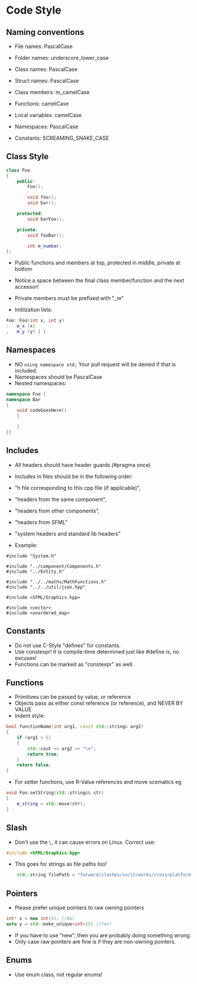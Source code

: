 # Code Style

## Naming conventions

* File names: PascalCase
* Folder names: underscore_lower_case

* Class names: PascalCase
* Struct names: PascalCase
* Class members: m_camelCase

* Functions: camelCase
* Local variables: camelCase

* Namespaces: PascalCase

* Constants: SCREAMING_SNAKE_CASE

## Class Style

```C++
class Foo
{
    public:
        Foo();

        void foo();
        void bar();

    protected:
        void barFoo();

    private:
        void fooBar();

        int m_number;
};
```

* Public functions and members at top, protected in middle, private at bottom
* Notice a space between the final class member/function and the next accessor!
* Private members must be prefixed with "_m"

* Initilzation lists:

```C++
Foo::Foo(int x, int y)
:   m_x (x)
,   m_y (y) { }
```

## Namespaces

* NO `using namespace std;` Your pull request will be denied if that is included.
* Namespaces should be PascalCase
* Nested namespaces:

```C++
namespace Foo {
namespace Bar
{
    void codeGoesHere()
    {

    }
}}
```

## Includes
* All headers should have header guards (#pragma once)

* Includes in files should be in the following order:
* "h file corresponding to this cpp file (if applicable)",
* "headers from the same component",
* "headers from other components",
* "headers from SFML"
* "system headers and standard lib headers"

* Example:
```
#include "System.h"

#include "../component/Components.h"
#include "../Entity.h"

#include "../../maths/MathFunctions.h"
#include "../../util/json.hpp"

#include <SFML/Graphics.hpp>

#include <vector>
#include <unordered_map>
```

## Constants
* Do not use C-Style "defines" for constants.
* Use constexpr! It is compile-time determined just like #define is, no excuses!
* Functions can be marked as "constexpr" as well.

## Functions

* Primitives can be passed by value, or reference
* Objects pass as either const reference (or reference), and NEVER BY VALUE
* Indent style:

```C++
bool functionName(int arg1, const std::string& arg2)
{
    if (arg1 > 5)
    {
        std::cout << arg2 << "\n";
        return true;
    }
    return false;
}
```

* For setter functions, use R-Value references and move scematics eg

```C++
void Foo:setString(std::string&& str)
{
    m_string = std::move(str);
}
```

## Slash

* Don't use the `\`, it can cause errors on Linux. Correct use:
```C++
#include <SFML/Graphics.hpp>
```

* This goes for strings as file paths too!

```C++
    std::string filePath = "forward/slashes/so/it/works/cross/platform.png"
```

## Pointers

* Please prefer unique pointers to raw owning pointers
```C++
int* x = new int(5); //No!
auto y = std::make_unique<int>(5) //Yes!
```

* If you have to use "new", then you are probably doing something wrong.
* Only case raw pointers are fine is if they are non-owning pointers.

## Enums

* Use enum class, not regular enums!
